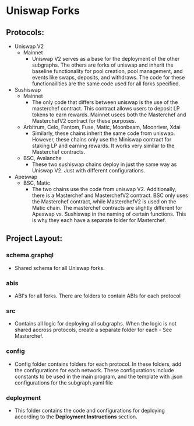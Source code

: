 # Uniswap Forks 

## Protocols:
- Uniswap V2
    - Mainnet
        - Uniswap V2 serves as a base for the deployment of the other subgraphs. The others are forks of uniswap and inherit the baseline functionality for pool creation, pool management, and events like swaps, deposits, and withdraws. The code for  these functionailities are the same code used for all forks specified. 
- Sushiswap
    - Mainnet
        - The only code that differs between uniswap is the use of the masterchef contract. This contract allows users to deposit LP tokens to earn rewards. Mainnet usees both the Masterchef and MasterchefV2 contract for these purposes.
    - Arbitrum, Celo, Fantom, Fuse, Matic, Moonbeam, Moonriver, Xdai
        - Similarly, these chains inherit the same code from uniswap. However, these chains only use the Miniswap contract for staking LP and earning rewards. It works very similar to the Masterchef contracts. 
    - BSC, Avalanche
        - These two sushiswap chains deploy in just the same way as Uniswap V2. Just with different configurations. 
- Apeswap
    - BSC, Matic
        - The two chains use the code from uniswap V2. Additionally, there is a Masterchef and MasterchefV2 contract. BSC only uses the Masterchef contract, while MasterchefV2 is used on the Matic chain. The masterchef contracts are slightly different for Apeswap vs. Sushiswap in the naming of certain functions. This is why they each have a separate folder for Masterchef. 


## Project Layout:
### schema.graphql
- Shared schema for all Uniswap forks.
### abis
- ABI's for all forks. There are folders to contain ABIs for each protocol
### src
- Contains all logic for deploying all subgraphs. When the logic is not shared accross protocols, create a separate folder for each - See Masterchef. 
### config
- Config folder contains folders for each protocol. In these folders, add the configurations for each network. These configurations include constants to be used in the main program, and the template with .json configurations for the subgraph.yaml file
### deployment
- This folder contains the code and configurations for deploying according to the **Deployment Instructions** section.

